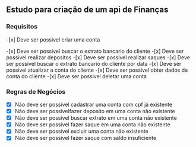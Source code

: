 ## Estudo para criação de um api de Finanças



### Requisitos

<p>-[x] Deve ser possivel criar uma conta </p>
-[x] Deve ser possivel buscar o extrato bancario do cliente 
-[x] Deve ser possivel realizar depositos
-[x] Deve ser possivel realizar saques  
-[x] Deve ser possivel buscar o extrato bancario do cliente por data
-[x] Deve ser possivel atualizar a conta do cliente
-[x] Deve ser possivel obter dados da conta do cliente 
-[x] Deve ser possivel deletar uma conta

### Regras de Negócios

-[x] Não deve ser possivel cadastrar uma conta com cpf já existente
-[x] Não deve ser possivelfazer deposito em uma conta não existente
-[x] Não deve ser possivel buscar extrato em uma conta não existente
-[x] Não deve ser possivel fazer saque em uma conta não existente
-[x] Não deve ser possivel excluir uma conta não existente
-[x] Não deve ser possivel fazer saque com saldo insuficiente
